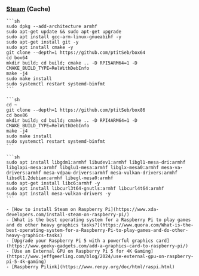 ### [Steam](https://store.steampowered.com/) (Cache)

````{tab} Ubuntu 24 ARM
```sh
sudo dpkg --add-architecture armhf
sudo apt-get update && sudo apt-get upgrade
sudo apt install gcc-arm-linux-gnueabihf -y
sudo apt-get install git -y
sudo apt install cmake -y
git clone --depth=1 https://github.com/ptitSeb/box64
cd box64
mkdir build; cd build; cmake .. -D RPI5ARM64=1 -D CMAKE_BUILD_TYPE=RelWithDebInfo
make -j4
sudo make install
sudo systemctl restart systemd-binfmt
```

```sh
cd ~
git clone --depth=1 https://github.com/ptitSeb/box86
cd box86
mkdir build; cd build; cmake .. -D RPI4ARM64=1 -D CMAKE_BUILD_TYPE=RelWithDebInfo
make -j4
sudo make install
sudo systemctl restart systemd-binfmt
```

```sh
sudo apt install libgdm1:armhf libudev1:armhf libgl1-mesa-dri:armhf libglapi-mesa:armhf libglu1-mesa:armhf libglx-mesa0:armhf mesa-va-drivers:armhf mesa-vdpau-drivers:armhf mesa-vulkan-drivers:armhf libsdl1.2debian:armhf libegl-mesa0:armhf
sudo apt-get install libc6:armhf -y
sudo apt install libcurl3t64-gnutls:armhf libcurl4t64:armhf
sudo apt install mesa-vulkan-drivers -y
```

- [How to install Steam on Raspberry Pi](https://www.xda-developers.com/install-steam-on-raspberry-pi/)
- [What is the best operating system for a Raspberry Pi to play games and do other heavy graphics tasks?](https://www.quora.com/What-is-the-best-operating-system-for-a-Raspberry-Pi-to-play-games-and-do-other-heavy-graphics-tasks)
- [Upgrade your Raspberry Pi 5 with a powerful graphics card](https://www.geeky-gadgets.com/add-a-graphics-card-to-raspberry-pi/)
- [Use an External GPU on Raspberry Pi 5 for 4K Gaming](https://www.jeffgeerling.com/blog/2024/use-external-gpu-on-raspberry-pi-5-4k-gaming)
- [Raspberry Pilink](https://www.renpy.org/doc/html/raspi.html)
````